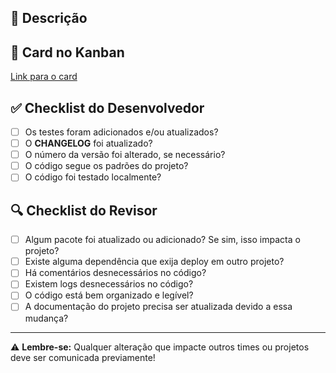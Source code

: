 ## 📌 Descrição

<!-- Descreva de forma clara e objetiva as mudanças implementadas neste PR -->

## 🔗 Card no Kanban

<!-- Adicione o link para o card da atividade no Kanban -->

[Link para o card](#)

## ✅ Checklist do Desenvolvedor

- [ ] Os testes foram adicionados e/ou atualizados?
- [ ] O **CHANGELOG** foi atualizado?
- [ ] O número da versão foi alterado, se necessário?
- [ ] O código segue os padrões do projeto?
- [ ] O código foi testado localmente?

## 🔍 Checklist do Revisor

- [ ] Algum pacote foi atualizado ou adicionado? Se sim, isso impacta o projeto?
- [ ] Existe alguma dependência que exija deploy em outro projeto?
- [ ] Há comentários desnecessários no código?
- [ ] Existem logs desnecessários no código?
- [ ] O código está bem organizado e legível?
- [ ] A documentação do projeto precisa ser atualizada devido a essa mudança?

---

⚠ **Lembre-se:** Qualquer alteração que impacte outros times ou projetos deve ser comunicada previamente!
